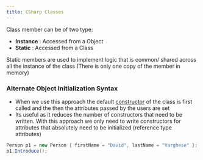 ```yaml
---
title: CSharp Classes
---
```


Class member can be of two type:

* **Instance** : Accessed from a Object
* **Static** : Accessed from a Class

Static members are used to implement logic that is common/ shared across all the instance of the class (There is only one copy of the member in memory)

### Alternate Object Initialization Syntax

* When we use this approach the default [constructor](CSharp%20Constructor.md) of the class is first called and the then the attributes passed by the users are set
* Its useful as it reduces the number of constructors that need to be written. With this approach we only need to write constructors for attributes that absolutely need to be initialized (reference type attributes)

````csharp
Person p1 = new Person { firstName = "David", lastName = "Varghese" };
p1.Introduce();
````